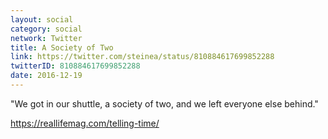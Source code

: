```yaml
---
layout: social
category: social
network: Twitter
title: A Society of Two
link: https://twitter.com/steinea/status/810884617699852288
twitterID: 810884617699852288
date: 2016-12-19
---
```


"We got in our shuttle, a society of two, and we left everyone else behind."

<https://reallifemag.com/telling-time/>
